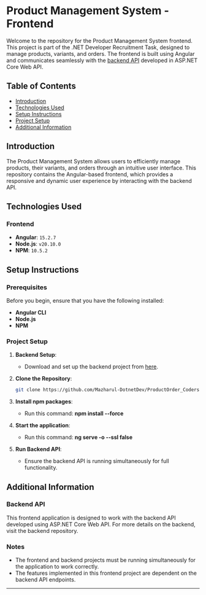 # Product Management System - Frontend

Welcome to the repository for the Product Management System frontend. This project is part of the .NET Developer Recruitment Task, designed to manage products, variants, and orders. The frontend is built using Angular and communicates seamlessly with the [backend API](https://github.com/Mazharul-DotnetDev/ProductOrder_CodersLab_BACKEND/tree/master) developed in ASP.NET Core Web API.

## Table of Contents

- [Introduction](#introduction)
- [Technologies Used](#technologies-used)
- [Setup Instructions](#setup-instructions)
- [Project Setup](#project-setup)
- [Additional Information](#additional-information)

## Introduction

The Product Management System allows users to efficiently manage products, their variants, and orders through an intuitive user interface. This repository contains the Angular-based frontend, which provides a responsive and dynamic user experience by interacting with the backend API.

## Technologies Used

### Frontend
- **Angular**: `15.2.7`
- **Node.js**: `v20.10.0`
- **NPM**: `10.5.2`

## Setup Instructions

### Prerequisites
Before you begin, ensure that you have the following installed:
- **Angular CLI**
- **Node.js**
- **NPM**

### Project Setup

1. **Backend Setup**: 
   - Download and set up the backend project from [here](https://github.com/Mazharul-DotnetDev/ProductOrder_CodersLab_BACKEND/tree/master).

2. **Clone the Repository**:
   ```bash
   git clone https://github.com/Mazharul-DotnetDev/ProductOrder_CodersLab_FRONTEND.git
   
3. **Install npm packages**: 
   - Run this command: **npm install --force**    

4. **Start the application**: 
   - Run this command: **ng serve -o --ssl false** 
   
4. **Run Backend API**: 
   - Ensure the backend API is running simultaneously for full functionality.


## Additional Information

### Backend API
This frontend application is designed to work with the backend API developed using ASP.NET Core Web API. For more details on the backend, visit the backend repository.

### Notes
- The frontend and backend projects must be running simultaneously for the application to work correctly.
- The features implemented in this frontend project are dependent on the backend API endpoints.

---

